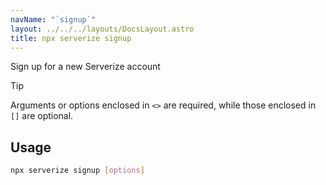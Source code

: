 ```yaml
---
navName: "`signup`"
layout: ../../../layouts/DocsLayout.astro
title: npx serverize signup
---
```

Sign up for a new Serverize account
> [!TIP]
> Arguments or options enclosed in `<>` are required, while those enclosed in `[]` are optional.
 
## Usage
```sh frame="none"
npx serverize signup [options]
```
